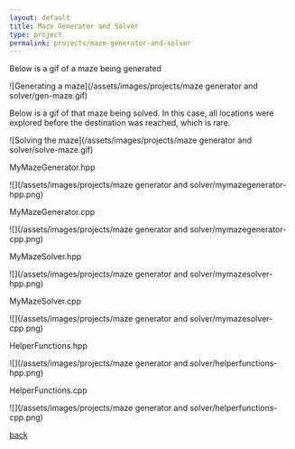 ```yaml
---
layout: default
title: Maze Generator and Solver
type: project
permalink: projects/maze-generator-and-solver
---
```


Below is a gif of a maze being generated

![Generating a maze](/assets/images/projects/maze generator and solver/gen-maze.gif)

Below is a gif of that maze being solved. In this case, all locations were explored before the destination was reached, which is rare.

![Solving the maze](/assets/images/projects/maze generator and solver/solve-maze.gif)


MyMazeGenerator.hpp

![](/assets/images/projects/maze generator and solver/mymazegenerator-hpp.png)


MyMazeGenerator.cpp

![](/assets/images/projects/maze generator and solver/mymazegenerator-cpp.png)


MyMazeSolver.hpp

![](/assets/images/projects/maze generator and solver/mymazesolver-hpp.png)


MyMazeSolver.cpp

![](/assets/images/projects/maze generator and solver/mymazesolver-cpp.png)


HelperFunctions.hpp

![](/assets/images/projects/maze generator and solver/helperfunctions-hpp.png)


HelperFunctions.cpp

![](/assets/images/projects/maze generator and solver/helperfunctions-cpp.png)


[back](./)